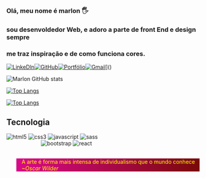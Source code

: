 ### Olá, meu nome é marlon 🖐️
### sou desenvoldedor Web, e adoro a parte de front End e design sempre
### me traz inspiração e de como funciona cores.
 

[![LinkeDln](https://img.shields.io/badge/LinkedIn-0077B5?style=for-the-badge&logo=linkedin&logoColor=white)](https://www.linkedin.com/in/marlon-da-silva-6ab19a203/)[![GitHub](https://img.shields.io/badge/GitHub-100000?style=for-the-badge&logo=github&logoColor=white)](https://github.com/marlon816)[![Portfólio](https://img.shields.io/website-up-down-green-red/http/monip.org.svg)](https://marlondasilva.000webhostapp.com/)[![Gmail](https://img.shields.io/badge/Gmail-D14836?style=for-the-badge&logo=gmail&logoColor=white)]()]()

![Marlon GitHub stats](https://github-readme-stats.vercel.app/api?username=marlon816&show_icons=true&theme=radical)

[![Top Langs](https://github-readme-stats.vercel.app/api/top-langs/?username=marlon816&langs_count=8)](https://github.com/marlon816)

[![Top Langs](https://github-readme-stats.vercel.app/api/top-langs/?username=marlon816&layout=compact)](https://github.com/marlon816)

<h2>Tecnologia</h2>
<div style="display:inline-block;text-aling:center;">
    <img src="https://img.shields.io/badge/HTML5-E34F26?style=for-the-badge&logo=html5&logoColor=white" alt="html5">
    <img src="https://img.shields.io/badge/CSS3-1572B6?style=for-the-badge&logo=css3&logoColor=white" alt="css3">
    <img src="https://img.shields.io/badge/JavaScript-F7DF1E?style=for-the-badge&logo=javascript&logoColor=black" alt="javascript">
    <img src="https://img.shields.io/badge/Sass-CC6699?style=for-the-badge&logo=sass&logoColor=white" alt="sass"><br>
</div>

<div style="position:relative;left:90px;">
    <img src="https://img.shields.io/badge/Bootstrap-563D7C?style=for-the-badge&logo=bootstrap&logoColor=white" alt="bootstrap">
    <img src="https://img.shields.io/badge/React-20232A?style=for-the-badge&logo=react&logoColor=61DAFB" alt="react">
</div>
    


<br>

<blockquote style="background: linear-gradient(87deg, rgba(219,9,139,1) 0%, rgba(121,9,9,1) 100%, rgba(0,212,255,1) 100%);color:yellow;">A arte é forma mais intensa de individualismo que o mundo conhece <br><cite>~Oscar Wilder</cite><blockquote>




